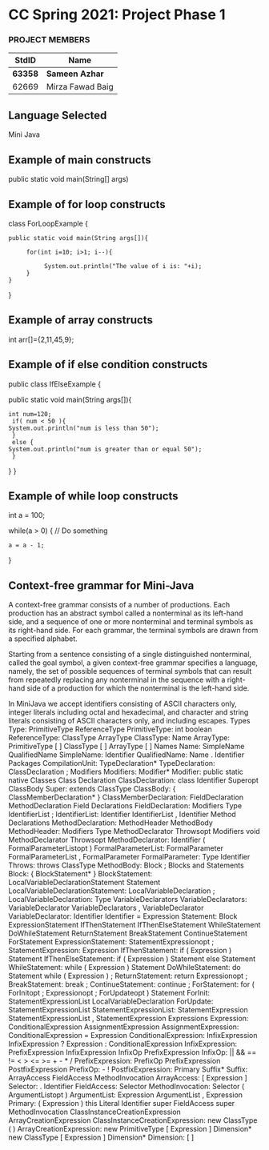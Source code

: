 # CC Spring 2021: Project Phase 1
### PROJECT MEMBERS ###
StdID | Name
------------ | -------------
**63358** | **Sameen Azhar** 
62669 | Mirza Fawad Baig  

## Language Selected ##
Mini Java

## Example of main constructs ##

 public static void main(String[] args)
 
## Example of for loop constructs ##
 
 class ForLoopExample {
 
    public static void main(String args[]){
    
         for(int i=10; i>1; i--){
         
              System.out.println("The value of i is: "+i);
         }
    }
}

## Example of array constructs ##

 int arr[]={2,11,45,9};

## Example of if else condition constructs ##

public class IfElseExample {

   public static void main(String args[]){
    
    int num=120;
     if( num < 50 ){
	System.out.println("num is less than 50");
     }
     else {
	System.out.println("num is greater than or equal 50");
     }
   }
}

## Example of while loop constructs ##

int a = 100;

while(a > 0)
{
    // Do something

    a = a - 1;
}


## Context-free grammar for Mini-Java ##

A context-free grammar consists of a number of productions. Each production has an abstract symbol called a nonterminal as its left-hand side, and a sequence of one or more nonterminal and terminal symbols as its right-hand side. For each grammar, the terminal symbols are drawn from a specified alphabet.

Starting from a sentence consisting of a single distinguished nonterminal, called the goal symbol, a given context-free grammar specifies a language, namely, the set of possible sequences of terminal symbols that can result from repeatedly replacing any nonterminal in the sequence with a right-hand side of a production for which the nonterminal is the left-hand side.


In MiniJava we accept identifiers consisting of ASCII characters only, integer literals including octal and hexadecimal, and character and string literals consisting of ASCII characters only, and including escapes.
Types
Type:
	PrimitiveType
	ReferenceType
PrimitiveType:
	int
	boolean
ReferenceType:
	ClassType
	ArrayType
ClassType:
	Name
ArrayType:
	PrimitiveType [ ]
	ClassType [ ]
	ArrayType [ ]
Names
Name:
	SimpleName
	QualifiedName
SimpleName:
	Identifier
QualifiedName:
	Name . Identifier
Packages
CompilationUnit:
	TypeDeclaration*
TypeDeclaration:
	ClassDeclaration
	;
Modifiers
Modifiers:
	Modifier*
Modifier:
	public
	static
	native
Classes
Class Declaration
ClassDeclaration:
	class Identifier Superopt ClassBody
Super:
	extends ClassType
ClassBody:
	{ ClassMemberDeclaration* }
ClassMemberDeclaration:
	FieldDeclaration
	MethodDeclaration
Field Declarations
FieldDeclaration:
	Modifiers Type IdentifierList ;
IdentifierList:
	Identifier
	IdentifierList , Identifier
Method Declarations
MethodDeclaration:
	MethodHeader MethodBody
MethodHeader:
	Modifiers Type MethodDeclarator Throwsopt
	Modifiers void MethodDeclarator Throwsopt
MethodDeclarator:
	Identifier ( FormalParameterListopt )
FormalParameterList:
	FormalParameter
	FormalParameterList , FormalParameter
FormalParameter:
	Type Identifier
Throws:
	throws ClassType
MethodBody:
	Block
	;
Blocks and Statements
Block:
	{ BlockStatement* }
BlockStatement:
	LocalVariableDeclarationStatement
	Statement
LocalVariableDeclarationStatement:
	LocalVariableDeclaration ;
LocalVariableDeclaration:
	Type VariableDeclarators
VariableDeclarators:
	VariableDeclarator
	VariableDeclarators , VariableDeclarator
VariableDeclarator:
	Identifier
	Identifier = Expression
Statement:
	Block
	ExpressionStatement
	IfThenStatement
	IfThenElseStatement
	WhileStatement
	DoWhileStatement
	ReturnStatement
	BreakStatement
	ContinueStatement
	ForStatement
ExpressionStatement:
	StatementExpressionopt ;
StatementExpression:
	Expression
IfThenStatement:
	if ( Expression ) Statement
IfThenElseStatement:
	if ( Expression ) Statement else Statement
WhileStatement:
	while ( Expression ) Statement
DoWhileStatement:
	do Statement while ( Expression ) ;
ReturnStatement:
	return Expressionopt ;
BreakStatement:
	break ;
ContinueStatement:
	continue ;
ForStatement:
	for ( ForInitopt ; Expressionopt ; ForUpdateopt ) Statement
ForInit:
	StatementExpressionList
	LocalVariableDeclaration
ForUpdate:
	StatementExpressionList
StatementExpressionList:
	StatementExpression
	StatementExpressionList , StatementExpression
Expressions
Expression:
	ConditionalExpression
	AssignmentExpression
AssignmentExpression:
	ConditionalExpression = Expression
ConditionalExpression:
	InfixExpression
	InfixExpression ? Expression : ConditionalExpression
InfixExpression:
	PrefixExpression
	InfixExpression InfixOp PrefixExpression
InfixOp:
	||
	&&
	==
	!=
	<
	>
	<=
	>=
	+
	-
	*
	/
PrefixExpression:
	PrefixOp PrefixExpression
	PostfixExpression
PrefixOp:
	-
	!
PostfixExpression:
	Primary Suffix*
Suffix:
	ArrayAccess
	FieldAccess
	MethodInvocation
ArrayAccess:
	[ Expression ]
Selector:
	. Identifier
FieldAccess:
	Selector
MethodInvocation:
	Selector ( ArgumentListopt )
ArgumentList:
	Expression
	ArgumentList , Expression
Primary:
	( Expression )
	this
	Literal
	Identifier
	super FieldAccess
	super MethodInvocation
	ClassInstanceCreationExpression
	ArrayCreationExpression
ClassInstanceCreationExpression:
	new ClassType ( )
ArrayCreationExpression:
	new PrimitiveType [ Expression ] Dimension*
	new ClassType [ Expression ] Dimension*
Dimension:
	[ ]
